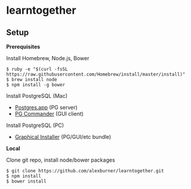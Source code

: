 learntogether
=============  

Setup
-----
  
**Prerequisites**

Install Homebrew, Node.js, Bower
```
$ ruby -e "$(curl -fsSL https://raw.githubusercontent.com/Homebrew/install/master/install)"
$ brew install node
$ npm install -g bower
```
Install PostgreSQL (Mac)  
- [Postgres.app](http://postgresapp.com/) (PG server)  
- [PG Commander](https://eggerapps.at/pgcommander/) (GUI client)  

Install PostgreSQL (PC)  
- [Graphical Installer](http://www.postgresql.org/download/windows/) (PG/GUI/etc bundle)  

**Local**

Clone git repo, install node/bower packages
```
$ git clone https://github.com/alexburner/learntogether.git
$ npm install
$ bower install
```